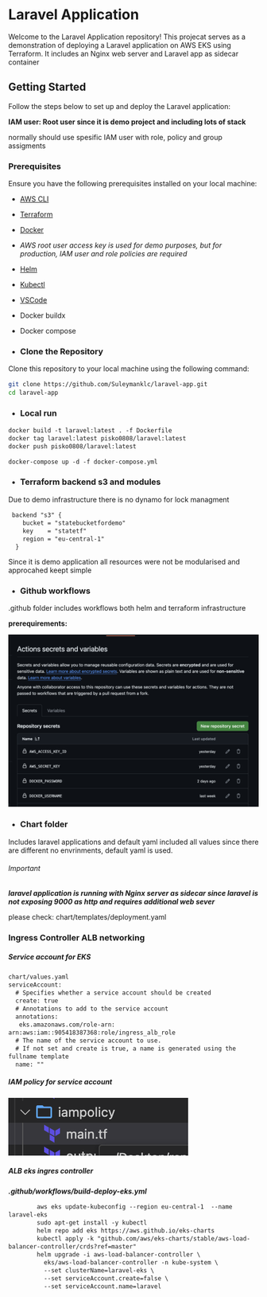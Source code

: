 # Laravel Application

Welcome to the Laravel Application repository! This projecat serves as a demonstration of deploying a Laravel application on AWS EKS using Terraform. It includes an Nginx web server and Laravel app as sidecar container

## Getting Started

Follow the steps below to set up and deploy the Laravel application:

**IAM user: Root user since it is demo project and including lots of stack**

normally should use spesific IAM user with role, policy and group assigments

### Prerequisites

Ensure you have the following prerequisites installed on your local machine:

* [AWS CLI](https://aws.amazon.com/cli/)
* [Terraform](https://www.terraform.io/downloads.html)
* [Docker](https://www.docker.com/products/docker-desktop)
* *AWS root user access key is used for demo purposes, but for production, IAM user and role policies are required*
* [Helm]()
* [Kubectl]()
* [VSCode](https://code.visualstudio.com/)
* Docker buildx
* Docker compose

* ### Clone the Repository

Clone this repository to your local machine using the following command:

```bash
git clone https://github.com/Suleymanklc/laravel-app.git
cd laravel-app
```

* ### Local run

```
docker build -t laravel:latest . -f Dockerfile
docker tag laravel:latest pisko0808/laravel:latest
docker push pisko0808/laravel:latest
```

``docker-compose up -d -f docker-compose.yml``

* ### Terraform backend s3 and modules

Due to demo infrastructure there is no dynamo for lock managment

```
 backend "s3" {
    bucket = "statebucketfordemo"
    key    = "statetf"
    region = "eu-central-1"
  }
```

Since it is demo application all resources were not be modularised and approcahed keept simple

* ### Github workflows

.github folder includes workflows both helm and terraform infrastructure

**prerequirements:**

![1717770394426](image/readme/1717770394426.png)

* ### Chart folder

Includes laravel applications and default yaml included all values since there are different no envrinments, default yaml is used.

###### Important

***laravel application is running with Nginx server as sidecar since laravel is not exposing 9000 as http and requires additional web sever***

please check: chart/templates/deployment.yaml

### Ingress Controller ALB networking

##### Service account for EKS

```
chart/values.yaml
serviceAccount:
  # Specifies whether a service account should be created
  create: true
  # Annotations to add to the service account
  annotations: 
   eks.amazonaws.com/role-arn: arn:aws:iam::905418387368:role/ingress_alb_role
  # The name of the service account to use.
  # If not set and create is true, a name is generated using the fullname template
  name: ""

```

##### IAM policy for service account

![1717769385482](image/readme/1717769385482.png)

##### ALB eks ingres controller

***.github/workflows/build-deploy-eks.yml***

```
        aws eks update-kubeconfig --region eu-central-1  --name laravel-eks
        sudo apt-get install -y kubectl
        helm repo add eks https://aws.github.io/eks-charts
        kubectl apply -k "github.com/aws/eks-charts/stable/aws-load-balancer-controller/crds?ref=master"
        helm upgrade -i aws-load-balancer-controller \
          eks/aws-load-balancer-controller -n kube-system \
          --set clusterName=laravel-eks \
          --set serviceAccount.create=false \
          --set serviceAccount.name=laravel
```
